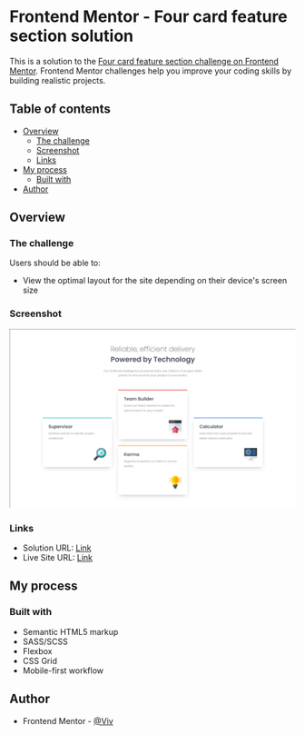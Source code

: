 # Frontend Mentor - Four card feature section solution

This is a solution to the [Four card feature section challenge on Frontend Mentor](https://www.frontendmentor.io/challenges/four-card-feature-section-weK1eFYK). Frontend Mentor challenges help you improve your coding skills by building realistic projects.

## Table of contents

- [Overview](#overview)
  - [The challenge](#the-challenge)
  - [Screenshot](#screenshot)
  - [Links](#links)
- [My process](#my-process)
  - [Built with](#built-with)
- [Author](#author)

## Overview

### The challenge

Users should be able to:

- View the optimal layout for the site depending on their device's screen size

### Screenshot

![](screenshot.png)

### Links

- Solution URL: [Link](https://www.frontendmentor.io/solutions/four-card-feature-section-RyyyDe_BSj)
- Live Site URL: [Link](https://b-viv.github.io/four-card-feature-section/)

## My process

### Built with

- Semantic HTML5 markup
- SASS/SCSS
- Flexbox
- CSS Grid
- Mobile-first workflow

## Author

- Frontend Mentor - [@Viv](https://www.frontendmentor.io/profile/b-viv)
